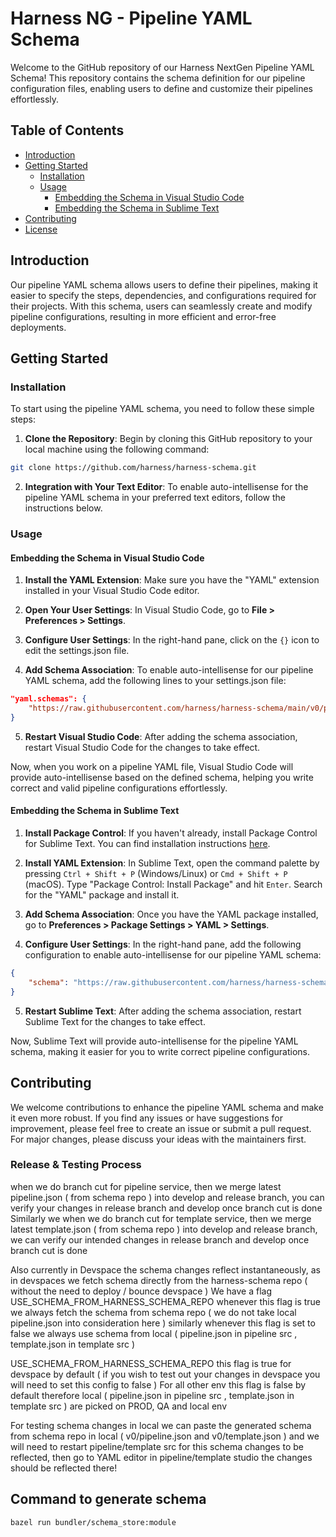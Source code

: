 # Harness NG - Pipeline YAML Schema

Welcome to the GitHub repository of our Harness NextGen Pipeline YAML Schema! This repository contains the schema definition for our pipeline configuration files, enabling users to define and customize their pipelines effortlessly.

## Table of Contents

- [Introduction](#introduction)
- [Getting Started](#getting-started)
  - [Installation](#installation)
  - [Usage](#usage)
    - [Embedding the Schema in Visual Studio Code](#embedding-the-schema-in-visual-studio-code)
    - [Embedding the Schema in Sublime Text](#embedding-the-schema-in-sublime-text)
- [Contributing](#contributing)
- [License](#license)

## Introduction

Our pipeline YAML schema allows users to define their pipelines, making it easier to specify the steps, dependencies, and configurations required for their projects. With this schema, users can seamlessly create and modify pipeline configurations, resulting in more efficient and error-free deployments.

## Getting Started

### Installation

To start using the pipeline YAML schema, you need to follow these simple steps:

1. **Clone the Repository**: Begin by cloning this GitHub repository to your local machine using the following command:

```bash
git clone https://github.com/harness/harness-schema.git
```

2. **Integration with Your Text Editor**: To enable auto-intellisense for the pipeline YAML schema in your preferred text editors, follow the instructions below.

### Usage

#### Embedding the Schema in Visual Studio Code

1. **Install the YAML Extension**: Make sure you have the "YAML" extension installed in your Visual Studio Code editor.

2. **Open Your User Settings**: In Visual Studio Code, go to **File > Preferences > Settings**.

3. **Configure User Settings**: In the right-hand pane, click on the `{}` icon to edit the settings.json file.

4. **Add Schema Association**: To enable auto-intellisense for our pipeline YAML schema, add the following lines to your settings.json file:

```json
"yaml.schemas": {
    "https://raw.githubusercontent.com/harness/harness-schema/main/v0/pipeline.json": "pipeline.yaml"
}
```

5. **Restart Visual Studio Code**: After adding the schema association, restart Visual Studio Code for the changes to take effect.

Now, when you work on a pipeline YAML file, Visual Studio Code will provide auto-intellisense based on the defined schema, helping you write correct and valid pipeline configurations effortlessly.

#### Embedding the Schema in Sublime Text

1. **Install Package Control**: If you haven't already, install Package Control for Sublime Text. You can find installation instructions [here](https://packagecontrol.io/installation).

2. **Install YAML Extension**: In Sublime Text, open the command palette by pressing `Ctrl + Shift + P` (Windows/Linux) or `Cmd + Shift + P` (macOS). Type "Package Control: Install Package" and hit `Enter`. Search for the "YAML" package and install it.

3. **Add Schema Association**: Once you have the YAML package installed, go to **Preferences > Package Settings > YAML > Settings**.

4. **Configure User Settings**: In the right-hand pane, add the following configuration to enable auto-intellisense for our pipeline YAML schema:

```json
{
    "schema": "https://raw.githubusercontent.com/harness/harness-schema/main/v0/pipeline.json"
}
```


5. **Restart Sublime Text**: After adding the schema association, restart Sublime Text for the changes to take effect.

Now, Sublime Text will provide auto-intellisense for the pipeline YAML schema, making it easier for you to write correct pipeline configurations.

## Contributing

We welcome contributions to enhance the pipeline YAML schema and make it even more robust. If you find any issues or have suggestions for improvement, please feel free to create an issue or submit a pull request. For major changes, please discuss your ideas with the maintainers first.

### Release & Testing Process
when we do branch cut for pipeline service, then we merge latest pipeline.json ( from schema repo ) into develop and release branch, you can verify your changes in release branch and develop once branch cut is done 
Similarly we when we do branch cut for template service, then we merge latest template.json ( from schema repo ) into develop and release branch, we can verify our intended changes in release branch and develop once branch cut is done

Also currently in Devspace the schema changes reflect instantaneously, as in devspaces we fetch schema directly from the harness-schema repo ( without the need to deploy / bounce devspace )
We have a flag USE_SCHEMA_FROM_HARNESS_SCHEMA_REPO whenever this flag is true we always fetch the schema from schema repo ( we do not take local pipeline.json into consideration here ) similarly whenever this flag is set to false we always use schema from local ( pipeline.json in pipeline src , template.json in template src )

USE_SCHEMA_FROM_HARNESS_SCHEMA_REPO this flag is true for devspace by default ( if you wish to test out your changes in devspace you will need to set this config to false )
For all other env this flag is false by default therefore local ( pipeline.json in pipeline src , template.json in template src ) are picked on PROD, QA and local env

For testing schema changes in local we can paste the generated schema from schema repo in local ( v0/pipeline.json and v0/template.json ) and we will need to restart pipeline/template src for this schema changes to be reflected, then go to YAML editor in pipeline/template studio the changes should be reflected there!


## Command to generate schema
```
bazel run bundler/schema_store:module
```

